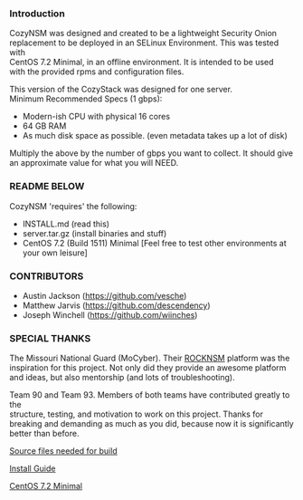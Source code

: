 ### Introduction
CozyNSM was designed and created to be a lightweight Security Onion          
replacement to be deployed in an SELinux Environment. This was tested with   
CentOS 7.2 Minimal, in an offline environment. It is intended to be used     
with the provided rpms and configuration files.                              

This version of the CozyStack was designed for one server.                   
Minimum Recommended Specs (1 gbps):                                          
- Modern-ish CPU with physical 16 cores                                     
- 64 GB RAM                                                                  
- As much disk space as possible. (even metadata takes up a lot of disk)

Multiply the above by the number of gbps you want to collect. It should give
an approximate value for what you will NEED.                                 


### README BELOW
CozyNSM 'requires' the following:
  - INSTALL.md (read this)
  - server.tar.gz (install binaries and stuff)
  - CentOS 7.2 (Build 1511) Minimal [Feel free to test other environments
    at your own leisure]

### CONTRIBUTORS
* Austin Jackson (https://github.com/vesche)
* Matthew Jarvis (https://github.com/descendency)
* Joseph Winchell (https://github.com/wiinches)

### SPECIAL THANKS
The Missouri National Guard (MoCyber). Their [ROCKNSM](http://rocknsm.io/) platform was the
inspiration for this project. Not only did they provide an awesome platform
and ideas, but also mentorship (and lots of troubleshooting).

Team 90 and Team 93. Members of both teams have contributed greatly to the   
structure, testing, and motivation to work on this project. Thanks for       
breaking and demanding as much as you did, because now it is significantly   
better than before.                                                          


[Source files needed for build](https://www.dropbox.com/s/ptl9sm9ze7nnmxd/server.tar.gz?dl=0)


[Install Guide](https://github.com/descendency/CozyNSM/blob/master/INSTALL.md)


[CentOS 7.2 Minimal](https://www.dropbox.com/s/pfoxtar2dpasg5o/CentOS-7-x86_64-Minimal-1511.iso?dl=0)
